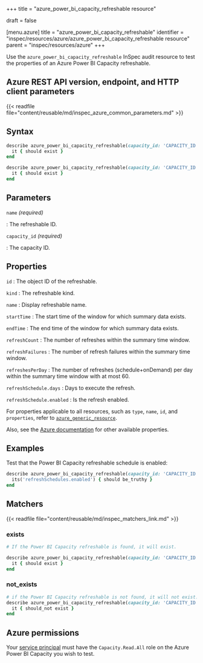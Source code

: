 +++
title = "azure_power_bi_capacity_refreshable resource"

draft = false


[menu.azure]
title = "azure_power_bi_capacity_refreshable"
identifier = "inspec/resources/azure/azure_power_bi_capacity_refreshable resource"
parent = "inspec/resources/azure"
+++

Use the `azure_power_bi_capacity_refreshable` InSpec audit resource to test the properties of an Azure Power BI Capacity refreshable.

## Azure REST API version, endpoint, and HTTP client parameters

{{< readfile file="content/reusable/md/inspec_azure_common_parameters.md" >}}

## Syntax

```ruby
describe azure_power_bi_capacity_refreshable(capacity_id: 'CAPACITY_ID', name: 'REFRESHABLE_ID') do
  it { should exist }
end
```

```ruby
describe azure_power_bi_capacity_refreshable(capacity_id: 'CAPACITY_ID', name: 'REFRESHABLE_ID')  do
  it { should exist }
end
```

## Parameters

`name` _(required)_

: The refreshable ID.

`capacity_id` _(required)_

: The capacity ID.

## Properties

`id`
: The object ID of the refreshable.

`kind`
: The refreshable kind.

`name`
: Display refreshable name.

`startTime`
: The start time of the window for which summary data exists.

`endTime`
: The end time of the window for which summary data exists.

`refreshCount`
: The number of refreshes within the summary time window.

`refreshFailures`
: The number of refresh failures within the summary time window.

`refreshesPerDay`
: The number of refreshes (schedule+onDemand) per day within the summary time window with at most 60.

`refreshSchedule.days`
: Days to execute the refresh.

`refreshSchedule.enabled`
: Is the refresh enabled.

For properties applicable to all resources, such as `type`, `name`, `id`, and `properties`, refer to [`azure_generic_resource`](azure_generic_resource#properties).

Also, see the [Azure documentation](https://docs.microsoft.com/en-us/rest/api/power-bi/capacities/get-refreshable-for-capacity) for other available properties.

## Examples

Test that the Power BI Capacity refreshable schedule is enabled:

```ruby
describe azure_power_bi_capacity_refreshable(capacity_id: 'CAPACITY_ID', name: 'REFRESHABLE_ID')  do
  its('refreshSchedules.enabled') { should be_truthy }
end
```

## Matchers

{{< readfile file="content/reusable/md/inspec_matchers_link.md" >}}

### exists

```ruby
# If the Power BI Capacity refreshable is found, it will exist.

describe azure_power_bi_capacity_refreshable(capacity_id: 'CAPACITY_ID', name: 'REFRESHABLE_ID')  do
  it { should exist }
end
```

### not_exists

```ruby
# if the Power BI Capacity refreshable is not found, it will not exist.
describe azure_power_bi_capacity_refreshable(capacity_id: 'CAPACITY_ID', name: 'REFRESHABLE_ID')  do
  it { should_not exist }
end
```

## Azure permissions

Your [service principal](https://learn.microsoft.com/en-us/entra/identity-platform/howto-create-service-principal-portal) must have the `Capacity.Read.All` role on the Azure Power BI Capacity you wish to test.
